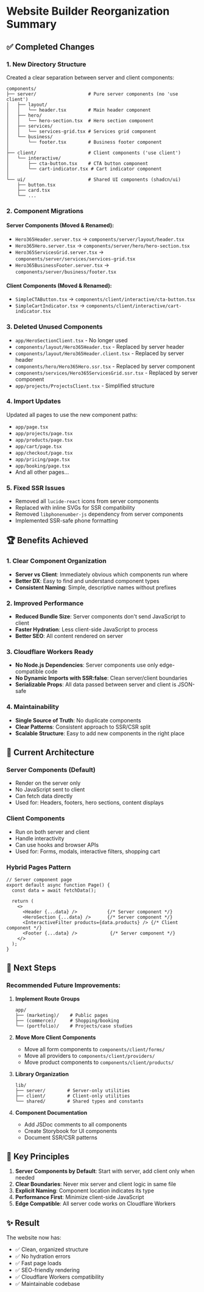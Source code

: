 # Website Builder Reorganization Summary

## ✅ Completed Changes

### 1. **New Directory Structure**
Created a clear separation between server and client components:

```
components/
├── server/                   # Pure server components (no 'use client')
│   ├── layout/
│   │   └── header.tsx        # Main header component
│   ├── hero/
│   │   └── hero-section.tsx  # Hero section component
│   ├── services/
│   │   └── services-grid.tsx # Services grid component
│   └── business/
│       └── footer.tsx        # Business footer component
│
├── client/                   # Client components ('use client')
│   └── interactive/
│       ├── cta-button.tsx    # CTA button component
│       └── cart-indicator.tsx # Cart indicator component
│
└── ui/                       # Shared UI components (shadcn/ui)
    ├── button.tsx
    ├── card.tsx
    └── ...
```

### 2. **Component Migrations**

#### Server Components (Moved & Renamed):
- `Hero365Header.server.tsx` → `components/server/layout/header.tsx`
- `Hero365Hero.server.tsx` → `components/server/hero/hero-section.tsx`
- `Hero365ServicesGrid.server.tsx` → `components/server/services/services-grid.tsx`
- `Hero365BusinessFooter.server.tsx` → `components/server/business/footer.tsx`

#### Client Components (Moved & Renamed):
- `SimpleCTAButton.tsx` → `components/client/interactive/cta-button.tsx`
- `SimpleCartIndicator.tsx` → `components/client/interactive/cart-indicator.tsx`

### 3. **Deleted Unused Components**
- `app/HeroSectionClient.tsx` - No longer used
- `components/layout/Hero365Header.tsx` - Replaced by server header
- `components/layout/Hero365Header.client.tsx` - Replaced by server header
- `components/hero/Hero365Hero.ssr.tsx` - Replaced by server component
- `components/services/Hero365ServicesGrid.ssr.tsx` - Replaced by server component
- `app/projects/ProjectsClient.tsx` - Simplified structure

### 4. **Import Updates**
Updated all pages to use the new component paths:
- `app/page.tsx`
- `app/projects/page.tsx`
- `app/products/page.tsx`
- `app/cart/page.tsx`
- `app/checkout/page.tsx`
- `app/pricing/page.tsx`
- `app/booking/page.tsx`
- And all other pages...

### 5. **Fixed SSR Issues**
- Removed all `lucide-react` icons from server components
- Replaced with inline SVGs for SSR compatibility
- Removed `libphonenumber-js` dependency from server components
- Implemented SSR-safe phone formatting

## 🏆 Benefits Achieved

### 1. **Clear Component Organization**
- **Server vs Client**: Immediately obvious which components run where
- **Better DX**: Easy to find and understand component types
- **Consistent Naming**: Simple, descriptive names without prefixes

### 2. **Improved Performance**
- **Reduced Bundle Size**: Server components don't send JavaScript to client
- **Faster Hydration**: Less client-side JavaScript to process
- **Better SEO**: All content rendered on server

### 3. **Cloudflare Workers Ready**
- **No Node.js Dependencies**: Server components use only edge-compatible code
- **No Dynamic Imports with SSR:false**: Clean server/client boundaries
- **Serializable Props**: All data passed between server and client is JSON-safe

### 4. **Maintainability**
- **Single Source of Truth**: No duplicate components
- **Clear Patterns**: Consistent approach to SSR/CSR split
- **Scalable Structure**: Easy to add new components in the right place

## 📁 Current Architecture

### Server Components (Default)
- Render on the server only
- No JavaScript sent to client
- Can fetch data directly
- Used for: Headers, footers, hero sections, content displays

### Client Components
- Run on both server and client
- Handle interactivity
- Can use hooks and browser APIs
- Used for: Forms, modals, interactive filters, shopping cart

### Hybrid Pages Pattern
```tsx
// Server component page
export default async function Page() {
  const data = await fetchData();
  
  return (
    <>
      <Header {...data} />           {/* Server component */}
      <HeroSection {...data} />      {/* Server component */}
      <InteractiveFilter products={data.products} /> {/* Client component */}
      <Footer {...data} />            {/* Server component */}
    </>
  );
}
```

## 🚀 Next Steps

### Recommended Future Improvements:

1. **Implement Route Groups**
   ```
   app/
   ├── (marketing)/    # Public pages
   ├── (commerce)/     # Shopping/booking
   └── (portfolio)/    # Projects/case studies
   ```

2. **Move More Client Components**
   - Move all form components to `components/client/forms/`
   - Move all providers to `components/client/providers/`
   - Move product components to `components/client/products/`

3. **Library Organization**
   ```
   lib/
   ├── server/        # Server-only utilities
   ├── client/        # Client-only utilities
   └── shared/        # Shared types and constants
   ```

4. **Component Documentation**
   - Add JSDoc comments to all components
   - Create Storybook for UI components
   - Document SSR/CSR patterns

## 🎯 Key Principles

1. **Server Components by Default**: Start with server, add client only when needed
2. **Clear Boundaries**: Never mix server and client logic in same file
3. **Explicit Naming**: Component location indicates its type
4. **Performance First**: Minimize client-side JavaScript
5. **Edge Compatible**: All server code works on Cloudflare Workers

## ✨ Result

The website now has:
- ✅ Clean, organized structure
- ✅ No hydration errors
- ✅ Fast page loads
- ✅ SEO-friendly rendering
- ✅ Cloudflare Workers compatibility
- ✅ Maintainable codebase
